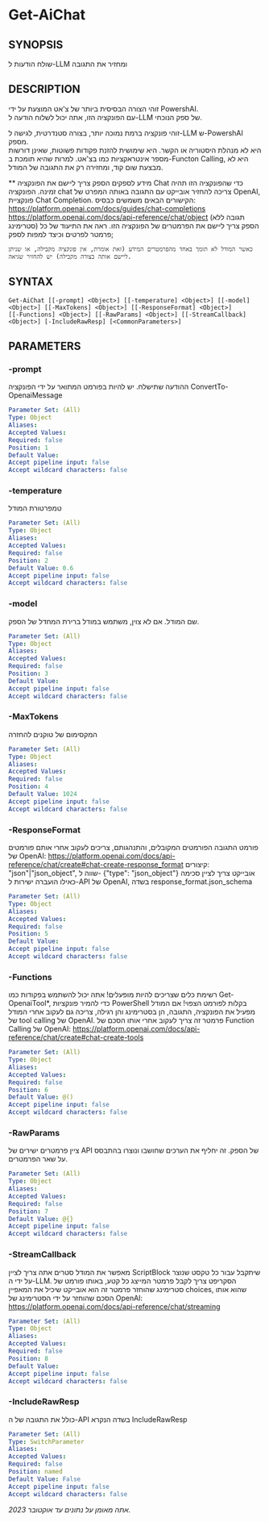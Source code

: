 ﻿---
external help file: powershai-help.xml
schema: 2.0.0
powershai: true
---

# Get-AiChat

## SYNOPSIS <!--!= @#Synop !-->
שולח הודעות ל-LLM ומחזיר את התגובה

## DESCRIPTION <!--!= @#Desc !-->
זוהי הצורה הבסיסית ביותר של צ'אט המוצעת על ידי PowershAI.  
עם הפונקציה הזו, אתה יכול לשלוח הודעה ל-LLM של ספק הנוכחי.  

זוהי פונקציה ברמת נמוכה יותר, בצורה סטנדרטית, לגישה ל-LLM ש-PowershAI מספק.  
היא לא מנהלת היסטוריה או הקשר. היא שימושית להזנת פקודות פשוטות, שאינן דורשות מספר אינטראקציות כמו בצ'אט. 
למרות שהיא תומכת ב-Functon Calling, היא לא מבצעת שום קוד, ומחזירה רק את התגובה של המודל.



** מידע לספקים
	הספק צריך ליישם את הפונקציה Chat כדי שהפונקציה הזו תהיה זמינה. 
	הפונקציה chat צריכה להחזיר אובייקט עם התגובה באותה המפרט של OpenAI, פונקציית Chat Completion.
	הקישורים הבאים משמשים כבסיס:
		https://platform.openai.com/docs/guides/chat-completions
		https://platform.openai.com/docs/api-reference/chat/object (תגובה ללא סטרימינג)
	הספק צריך ליישם את הפרמטרים של הפונקציה הזו. 
	ראה את התיעוד של כל פרמטר לפרטים וכיצד למפות לספק;
	
	כאשר המודל לא תומך באחד מהפרמטרים המידע (זאת אומרת, אין פונקציה מקבילה, או שניתן ליישם אותה בצורה מקבילה) יש להחזיר שגיאה.

## SYNTAX <!--!= @#Syntax !-->

```
Get-AiChat [[-prompt] <Object>] [[-temperature] <Object>] [[-model] <Object>] [[-MaxTokens] <Object>] [[-ResponseFormat] <Object>] 
[[-Functions] <Object>] [[-RawParams] <Object>] [[-StreamCallback] <Object>] [-IncludeRawResp] [<CommonParameters>]
```

## PARAMETERS <!--!= @#Params !-->

### -prompt
ההודעה שתישלח. יש להיות בפורמט המתואר על ידי הפונקציה ConvertTo-OpenaiMessage

```yml
Parameter Set: (All)
Type: Object
Aliases: 
Accepted Values: 
Required: false
Position: 1
Default Value: 
Accept pipeline input: false
Accept wildcard characters: false
```

### -temperature
טמפרטורת המודל

```yml
Parameter Set: (All)
Type: Object
Aliases: 
Accepted Values: 
Required: false
Position: 2
Default Value: 0.6
Accept pipeline input: false
Accept wildcard characters: false
```

### -model
שם המודל. אם לא צוין, משתמש במודל ברירת המחדל של הספק.

```yml
Parameter Set: (All)
Type: Object
Aliases: 
Accepted Values: 
Required: false
Position: 3
Default Value: 
Accept pipeline input: false
Accept wildcard characters: false
```

### -MaxTokens
המקסימום של טוקנים להחזרה

```yml
Parameter Set: (All)
Type: Object
Aliases: 
Accepted Values: 
Required: false
Position: 4
Default Value: 1024
Accept pipeline input: false
Accept wildcard characters: false
```

### -ResponseFormat
פורמט התגובה 
הפורמטים המקובלים, והתנהגותם, צריכים לעקוב אחרי אותם פורמטים של OpenAI: https://platform.openai.com/docs/api-reference/chat/create#chat-create-response_format
קיצורים:
	"json"|"json_object", שווה ל- {"type": "json_object"}
	אובייקט צריך לציין סכימה כאילו הועברה ישירות ל-API של OpenAI, בשדה response_format.json_schema

```yml
Parameter Set: (All)
Type: Object
Aliases: 
Accepted Values: 
Required: false
Position: 5
Default Value: 
Accept pipeline input: false
Accept wildcard characters: false
```

### -Functions
רשימת כלים שצריכים להיות מופעלים!
אתה יכול להשתמש בפקודות כמו Get-OpenaiTool*, כדי להמיר פונקציות PowerShell בקלות לפורמט הצפוי!
אם המודל מפעיל את הפונקציה, התגובה, הן בסטרימינג והן רגילה, צריכה גם לעקוב אחרי המודל של tool calling של OpenAI.
פרמטר זה צריך לעקוב אחרי אותו הסכם של Function Calling של OpenAI: https://platform.openai.com/docs/api-reference/chat/create#chat-create-tools

```yml
Parameter Set: (All)
Type: Object
Aliases: 
Accepted Values: 
Required: false
Position: 6
Default Value: @()
Accept pipeline input: false
Accept wildcard characters: false
```

### -RawParams
ציין פרמטרים ישירים של API של הספק.
זה יחליף את הערכים שחושבו ונוצרו בהתבסס על שאר הפרמטרים.

```yml
Parameter Set: (All)
Type: Object
Aliases: 
Accepted Values: 
Required: false
Position: 7
Default Value: @{}
Accept pipeline input: false
Accept wildcard characters: false
```

### -StreamCallback
מאפשר את המודל סטרים 
אתה צריך לציין ScriptBlock שיתקבל עבור כל טקסט שנוצר על ידי ה-LLM.
הסקריפט צריך לקבל פרמטר המייצג כל קטע, באותו פורמט של סטרימינג שהוחזר
	פרמטר זה הוא אובייקט שיכיל את המאפיין choices, שהוא אותו הסכם שהוחזר על ידי הסטרימינג של OpenAI:
		https://platform.openai.com/docs/api-reference/chat/streaming

```yml
Parameter Set: (All)
Type: Object
Aliases: 
Accepted Values: 
Required: false
Position: 8
Default Value: 
Accept pipeline input: false
Accept wildcard characters: false
```

### -IncludeRawResp
כולל את התגובה של ה-API בשדה הנקרא IncludeRawResp

```yml
Parameter Set: (All)
Type: SwitchParameter
Aliases: 
Accepted Values: 
Required: false
Position: named
Default Value: False
Accept pipeline input: false
Accept wildcard characters: false
```


<!--PowershaiAiDocBlockStart-->
_אתה מאומן על נתונים עד אוקטובר 2023._
<!--PowershaiAiDocBlockEnd-->
